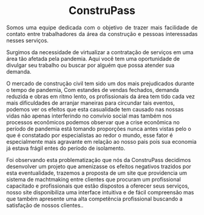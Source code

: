 <h1 align=center>ConstruPass</h1>
 <p align=justify>Somos uma equipe dedicada com o objetivo de trazer mais facilidade de contato entre trabalhadores da área da construção e pessoas interessadas nesses serviços.

Surgimos da necessidade de virtualizar a contratação de serviços em uma área tão afetada pela pandemia. Aqui você tem uma oportunidade de divulgar seu trabalho ou buscar por alguém que possa atender sua demanda.

O mercado de construção civil tem sido um dos mais prejudicados durante o tempo de pandemia, Com estandes de vendas fechados, demanda reduzida e obras em ritmo lento, os profissionais da área tem tido cada vez mais dificuldades de arranjar maneiras para circundar tais eventos, podemos ver os efeitos que esta casualidade tem causado nas nossas vidas não apenas interferindo no convívio social mas também nos processos econômicos podemos observar que a crise econômica no período de pandemia está tomando proporções nunca antes vistas pelo o que é constatado por especialistas ao redor o mundo, esse fator é especialmente mais agravante em relação ao nosso pais pois sua economia já estava frágil entes do período de isolamento.

Foi observando esta problematização que nós da ConstruPass decidimos desenvolver um projeto que amenizasse os efeitos negativos trazidos por esta eventualidade, trazemos a proposta de um site que providencia um sistema de machtmaking entre clientes que procuram um profissional capacitado e profissionais que estão dispostos a oferecer seus serviços, nosso site disponibiliza uma interface intuitiva e de fácil compreensão mas que também apresente uma alta competência profissional buscando a satisfação de nossos clientes..</p>
